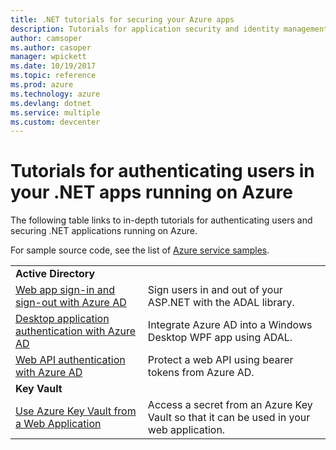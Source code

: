 ```yaml
---
title: .NET tutorials for securing your Azure apps
description: Tutorials for application security and identity management in your .NET apps runing on Azure.
author: camsoper
ms.author: casoper
manager: wpickett
ms.date: 10/19/2017
ms.topic: reference
ms.prod: azure
ms.technology: azure
ms.devlang: dotnet
ms.service: multiple
ms.custom: devcenter
---
```


# Tutorials for authenticating users in your .NET apps running on Azure

The following table links to in-depth tutorials for authenticating users and securing .NET applications running on Azure.

For sample source code, see the list of [Azure service samples](https://azure.microsoft.com/resources/samples/?platform=dotnet).

| | |
|---|---|
|**Active Directory**||
| [Web app sign-in and sign-out with Azure AD][1] | Sign users in and out of your ASP.NET with the ADAL library.
| [Desktop application authentication with Azure AD][2]| Integrate Azure AD into a Windows Desktop WPF app using ADAL. | 
| [Web API authentication with Azure AD][3] | Protect a web API using bearer tokens from Azure AD. |
|**Key Vault**||
| [Use Azure Key Vault from a Web Application][4] | Access a secret from an Azure Key Vault so that it can be used in your web application. | 

[1]: /azure/active-directory/develop/active-directory-devquickstarts-webapp-dotnet
[2]: /azure/active-directory/develop/active-directory-devquickstarts-dotnet
[3]: /azure/active-directory/develop/active-directory-devquickstarts-webapi-dotnet
[4]: /azure/key-vault/key-vault-use-from-web-application
